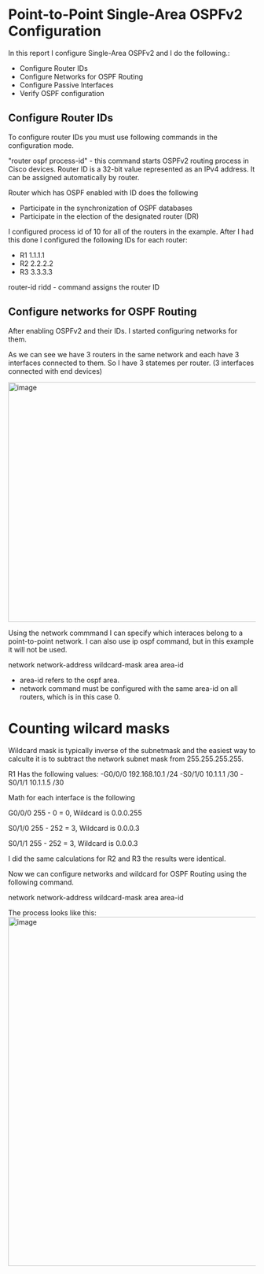 # Point-to-Point Single-Area OSPFv2 Configuration

In this report I configure Single-Area OSPFv2 and I do the following.:

- Configure Router IDs
- Configure Networks for OSPF Routing
- Configure Passive Interfaces 
- Verify OSPF configuration


## Configure Router IDs

To configure router IDs you must use following commands in the configuration mode. 

"router ospf process-id" - this command starts OSPFv2 routing process in Cisco devices. 
Router ID is a 32-bit value represented as an IPv4 address. It can be assigned automatically by router.

Router which has OSPF enabled with ID does the following 
- Participate in the synchronization of OSPF databases
- Participate in the election of the designated router (DR) 

I configured process id of 10 for all of the routers in the example. After I had this done I configured the following IDs for each router:
- R1 1.1.1.1
- R2 2.2.2.2
- R3 3.3.3.3

router-id ridd - command assigns the router ID 

## Configure networks for OSPF Routing

After enabling OSPFv2 and their IDs. I started configuring networks for them. 

 As we can see we have 3 routers in the same network and each have 3 interfaces connected to them. So I have 3 statemes per router. (3 interfaces connected with end devices)

<img width="688" height="487" alt="image" src="https://github.com/user-attachments/assets/87576256-d764-48be-a8f5-3621f3c28cfe" />

Using the network commmand I can specify which interaces belong to a point-to-point network. I can also use ip ospf command, but in this example it will not be used. 

 network network-address wildcard-mask area area-id
 - area-id refers to the ospf area.
 - network command must be configured with the same area-id on all routers, which is in this case 0. 

# Counting wilcard masks

Wildcard mask is typically inverse of the subnetmask and the easiest way to calculte it is to subtract the network subnet mask from 255.255.255.255. 

R1 Has the following values:
-G0/0/0 192.168.10.1 /24
-S0/1/0 10.1.1.1 /30
-S0/1/1 10.1.1.5 /30

Math for each interface is the following

G0/0/0 255 - 0 = 0, Wildcard is 0.0.0.255

S0/1/0 255 - 252 = 3, Wildcard is 0.0.0.3

S0/1/1 255 - 252 = 3, Wildcard is 0.0.0.3 

I did the same calculations for R2 and R3 the results were identical. 

Now we can configure networks and wildcard for OSPF Routing using the following command. 

 network network-address wildcard-mask area area-id 

 The process looks like this:
 <img width="698" height="710" alt="image" src="https://github.com/user-attachments/assets/ba1f3a07-d421-4bdf-a4da-065f7b2b3dab" />


 




